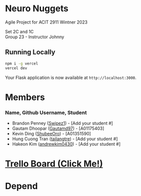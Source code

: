 # Neuro Nuggets
Agile Project for ACIT 2911 Wintner 2023

Set 2C and 1C  
Group 23 - Instructor Johnny 

## Running Locally

```bash
npm i -g vercel
vercel dev
```

Your Flask application is now available at `http://localhost:3000`.

# Members
### Name, Github Username, Student #
- Brandon Penney ([Swipez1](https://github.com/Swipez1)) - [Add your student #]
- Gautam Dhoopar ([Gautamd97](https://github.com/Gautamd97)) - [A01175403]
- Kevin Ding ([ShubeeOro](https://github.com/ShubeeOro)) - [A01351590]
- Hung Cuong Tran ([tailangtre](https://github.com/tailangtre)) - [Add your student #]
- Hakeon Kim ([andrewkim0430](https://github.com/andrewkim0430)) - [Add your student #]


# [Trello Board (Click Me!)](https://trello.com/b/3d5WGir6/neuro-nuggets)


# Depend